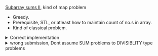 [Subarray sums II](https://cses.fi/problemset/task/1661/), kind of map problem
 - Greedy.
 - Prerequisite, STL, or atleast how to maintain count of no.s in array.
 - Kind of classical problem.
 <details>
   <summary>Correct implementation</summary>

 ```cpp
 ll n, x; 
 cin >> n >> x;
 
 vector<ll> arr(n);
 for (auto& i: arr)
     cin >> i;
 
 map<ll, ll> mp;
 ll sum = 0;
 ll ans = 0;
 
 mp[0] = 1;
 for (int i = 0; i < n; i++) {
     sum += arr[i];
     if (mp.count(sum - x)) {
         ans += (mp[sum - x]);
     }
     mp[sum] ++;
 }
 cout << ans << '\n';
 ```
 </details>
 <details>
   <summary>wrong submission, Dont assume SUM problems to DIVISIBLITY type problems</summary>

 ```cpp
 ll n, x;
 cin >> n >> x;
 
 vll arr(n); 
 cin >> arr;
 
 map<ll, ll> mp;
 
 for (int i = 0; i < n; i++) {
     if (i > 0)
     arr[i] += arr[i - 1];
     arr[i] %= x;
     mp[arr[i]]++;
 }
 
 ll ans = 0;
 for (const auto &i : mp) {
     if (i.first == 0)
         continue;
     if (i.second >= 2) {
         ans += (i.second * (i.second - 1) / 2);
     }
 }
 ans += mp[0];
 cout << ans << '\n';
 ```
 </details>

